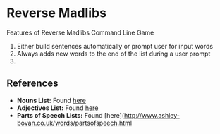 # Reverse Madlibs #

Features of Reverse Madlibs Command Line Game
  1. Either build sentences automatically or prompt user for input words
  2. Always adds new words to the end of the list during a user prompt
  3. 
  
## References 
  + **Nouns List:** Found [here](http://www.desiquintans.com/articles.php?page=nounlist)
  + **Adjectives List:** Found [here](http://www.d.umn.edu/~rave0029/research/adjectives1.txt)
  + **Parts of Speech Lists:** Found [here](http://www.ashley-bovan.co.uk/words/partsofspeech.html